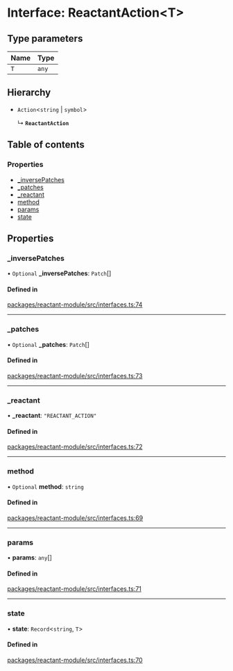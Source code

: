 # Interface: ReactantAction<T\>

## Type parameters

| Name | Type |
| :------ | :------ |
| `T` | `any` |

## Hierarchy

- `Action`<`string` \| `symbol`\>

  ↳ **`ReactantAction`**

## Table of contents

### Properties

- [\_inversePatches](ReactantAction.md#_inversepatches)
- [\_patches](ReactantAction.md#_patches)
- [\_reactant](ReactantAction.md#_reactant)
- [method](ReactantAction.md#method)
- [params](ReactantAction.md#params)
- [state](ReactantAction.md#state)

## Properties

### \_inversePatches

• `Optional` **\_inversePatches**: `Patch`[]

#### Defined in

[packages/reactant-module/src/interfaces.ts:74](https://github.com/unadlib/reactant/blob/f9546913/packages/reactant-module/src/interfaces.ts#L74)

___

### \_patches

• `Optional` **\_patches**: `Patch`[]

#### Defined in

[packages/reactant-module/src/interfaces.ts:73](https://github.com/unadlib/reactant/blob/f9546913/packages/reactant-module/src/interfaces.ts#L73)

___

### \_reactant

• **\_reactant**: ``"REACTANT_ACTION"``

#### Defined in

[packages/reactant-module/src/interfaces.ts:72](https://github.com/unadlib/reactant/blob/f9546913/packages/reactant-module/src/interfaces.ts#L72)

___

### method

• `Optional` **method**: `string`

#### Defined in

[packages/reactant-module/src/interfaces.ts:69](https://github.com/unadlib/reactant/blob/f9546913/packages/reactant-module/src/interfaces.ts#L69)

___

### params

• **params**: `any`[]

#### Defined in

[packages/reactant-module/src/interfaces.ts:71](https://github.com/unadlib/reactant/blob/f9546913/packages/reactant-module/src/interfaces.ts#L71)

___

### state

• **state**: `Record`<`string`, `T`\>

#### Defined in

[packages/reactant-module/src/interfaces.ts:70](https://github.com/unadlib/reactant/blob/f9546913/packages/reactant-module/src/interfaces.ts#L70)
